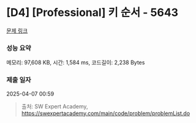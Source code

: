 # [D4] [Professional] 키 순서 - 5643 

[문제 링크](https://swexpertacademy.com/main/code/problem/problemDetail.do?contestProbId=AWXQsLWKd5cDFAUo) 

### 성능 요약

메모리: 97,608 KB, 시간: 1,584 ms, 코드길이: 2,238 Bytes

### 제출 일자

2025-04-07 00:59



> 출처: SW Expert Academy, https://swexpertacademy.com/main/code/problem/problemList.do